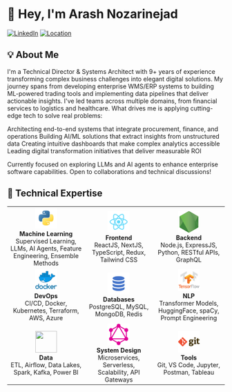 # 👋 Hey, I'm Arash Nozarinejad

[![LinkedIn](https://img.shields.io/badge/LinkedIn-Connect-blue?style=flat-square&logo=linkedin)](https://linkedin.com/in/arash-nozarinejad)
[![Location](https://img.shields.io/badge/📍-Dubai-green?style=flat-square)](https://www.google.com/maps/place/Dubai)

## 💡 About Me

I'm a Technical Director & Systems Architect with 9+ years of experience transforming complex business challenges into elegant digital solutions.
My journey spans from developing enterprise WMS/ERP systems to building ML-powered trading tools and implementing data pipelines that deliver actionable insights. I've led teams across multiple domains, from financial services to logistics and healthcare.
What drives me is applying cutting-edge tech to solve real problems:

Architecting end-to-end systems that integrate procurement, finance, and operations
Building AI/ML solutions that extract insights from unstructured data
Creating intuitive dashboards that make complex analytics accessible
Leading digital transformation initiatives that deliver measurable ROI

Currently focused on exploring LLMs and AI agents to enhance enterprise software capabilities. Open to collaborations and technical discussions!

## 🔧 Technical Expertise
<div align="center">
<table>
  <tr>
    <td align="center">
      <img src="https://raw.githubusercontent.com/github/explore/80688e429a7d4ef2fca1e82350fe8e3517d3494d/topics/python/python.png" width="50" height="50"/><br />
      <b>Machine Learning</b><br />
      Supervised Learning, LLMs, AI Agents, Feature Engineering, Ensemble Methods
    </td>
    <td align="center">
      <img src="https://raw.githubusercontent.com/github/explore/80688e429a7d4ef2fca1e82350fe8e3517d3494d/topics/react/react.png" width="50" height="50"/><br />
      <b>Frontend</b><br />
      ReactJS, NextJS, TypeScript, Redux, Tailwind CSS
    </td>
    <td align="center">
      <img src="https://raw.githubusercontent.com/github/explore/80688e429a7d4ef2fca1e82350fe8e3517d3494d/topics/nodejs/nodejs.png" width="50" height="50"/><br />
      <b>Backend</b><br />
      Node.js, ExpressJS, Python, RESTful APIs, GraphQL
    </td>
  </tr>
  <tr>
    <td align="center">
      <img src="https://raw.githubusercontent.com/github/explore/80688e429a7d4ef2fca1e82350fe8e3517d3494d/topics/docker/docker.png" width="50" height="50"/><br />
      <b>DevOps</b><br />
      CI/CD, Docker, Kubernetes, Terraform, AWS, Azure
    </td>
    <td align="center">
      <img src="https://raw.githubusercontent.com/github/explore/80688e429a7d4ef2fca1e82350fe8e3517d3494d/topics/sql/sql.png" width="50" height="50"/><br />
      <b>Databases</b><br />
      PostgreSQL, MySQL, MongoDB, Redis
    </td>
    <td align="center">
      <img src="https://raw.githubusercontent.com/github/explore/80688e429a7d4ef2fca1e82350fe8e3517d3494d/topics/tensorflow/tensorflow.png" width="50" height="50"/><br />
      <b>NLP</b><br />
      Transformer Models, HuggingFace, spaCy, Prompt Engineering
    </td>
  </tr>
  <tr>
    <td align="center">
      <img src="https://avatars.githubusercontent.com/u/28507035?s=200&v=4" width="50" height="50"/><br />
      <b>Data</b><br />
      ETL, Airflow, Data Lakes, Spark, Kafka, Power BI
    </td>
    <td align="center">
      <img src="https://raw.githubusercontent.com/github/explore/80688e429a7d4ef2fca1e82350fe8e3517d3494d/topics/graphql/graphql.png" width="50" height="50"/><br />
      <b>System Design</b><br />
      Microservices, Serverless, Scalability, API Gateways
    </td>
    <td align="center">
      <img src="https://raw.githubusercontent.com/github/explore/80688e429a7d4ef2fca1e82350fe8e3517d3494d/topics/git/git.png" width="50" height="50"/><br />
      <b>Tools</b><br />
      Git, VS Code, Jupyter, Postman, Tableau
    </td>
  </tr>
</table>
</div>
